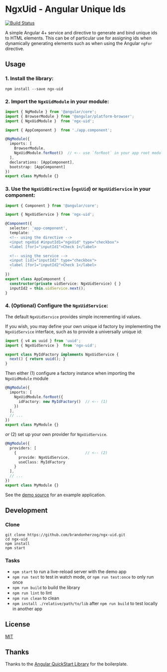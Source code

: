 # NgxUid - Angular Unique Ids

[![Build Status][travis-badge]][travis-badge-url]

[travis-badge]: https://travis-ci.org/brandonherzog/ngx-uid.svg?branch=master
[travis-badge-url]: https://travis-ci.org/brandonherzog/ngx-uid

A simple Angular 4+ service and directive to generate and bind unique ids to HTML elements.
This can be of particular use for assigning ids when dynamically generating elements such as when using the Angular `ngFor` directive.

## Usage

### 1. Install the library:

```
npm install --save ngx-uid
```

### 2. Import the `NgxUidModule` in your module:

```typescript
import { NgModule } from '@angular/core';
import { BrowserModule } from '@angular/platform-browser';
import { NgxUidModule }  from 'ngx-uid';

import { AppComponent }  from './app.component';

@NgModule({
  imports: [
    BrowserModule,
    NgxUidModule.forRoot()  // <-- use `forRoot` in your app root module
  ],
  declarations: [AppComponent],
  bootstrap: [AppComponent]
})
export class MyModule {}
```

### 3. Use the `NgxUidDirective` (`ngxUid`) or `NgxUidService` in your component:

```typescript
import { Component } from '@angular/core';

import { NgxUidService } from 'ngx-uid';

@Component({
  selector: 'app-component',
  template: `
  <!-- using the directive -->
  <input ngxUid #inputId1="ngxUid" type="checkbox">
  <label [for]="inputId1">Check 1</label>

  <!-- using the service -->
  <input [id]="inputId2" type="checkbox">
  <label [for]="inputId2">Check 1</label>
  `
})
export class AppComponent { 
  constructor(private uidService: NgxUidService) { }
  inputId2 = this.uidService.next();
}
```

### 4. (Optional) Configure the `NgxUidService`:

The default `NgxUidService` provides simple incrementing id values.

If you wish, you may define your own unique id factory by implementing the `NgxUidService` interface, such as to provide a universally unique id:

```typescript
import { v4 as uuid } from 'uuid';
import { NgxUidService }  from 'ngx-uid';

export class MyIdFactory implements NgxUidService {
  next() { return uuid(); }
}
```

Then either (1) configure a factory instance when importing the `NgxUidModule` module
```typescript
@NgModule({
  imports: [
    NgxUidModule.forRoot({
      idFactory: new MyIdFactory()  // <-- (1)
    })
  ],
  // ...
})
export class MyModule {}
```

_or_ (2) set up your own provider for `NgxUidService`.
```typescript
@NgModule({
  providers: [
    {                               // <-- (2)
      provide: NgxUidService,
      useClass: MyIdFactory
    }
  ],
  // ...
})
export class MyModule {}
```

See the [demo source](src/demo) for an example application.

## Development

### Clone

```
git clone https://github.com/brandonherzog/ngx-uid.git
cd ngx-uid
npm install
npm start
```

### Tasks

- `npm start` to run a live-reload server with the demo app
- `npm run test` to test in watch mode, or `npm run test:once` to only run once
- `npm run build` to build the library
- `npm run lint` to lint 
- `npm run clean` to clean
- `npm install ./relative/path/to/lib` after `npm run build` to test locally in another app

## License

[MIT](LICENSE)

## Thanks

Thanks to the [Angular QuickStart Library](https://github.com/filipesilva/angular-quickstart-lib) for the boilerplate.
